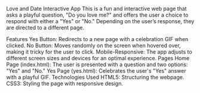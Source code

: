 Love and Date Interactive App
This is a fun and interactive web page that asks a playful question, 
"Do you love me?" and offers the user a choice to respond with either a "Yes" or "No."
Depending on the user’s response, they are directed to a different page.

Features
Yes Button: Redirects to a new page with a celebration GIF when clicked.
No Button: Moves randomly on the screen when hovered over, making it tricky for the user to click.
Mobile-Responsive: The app adjusts to different screen sizes and devices for an optimal experience.
Pages
Home Page (index.html): The user is presented with a question and two options: "Yes" and "No."
Yes Page (yes.html): Celebrates the user's "Yes" answer with a playful GIF.
Technologies Used
HTML5: Structuring the webpage.
CSS3: Styling the page with responsive design.
